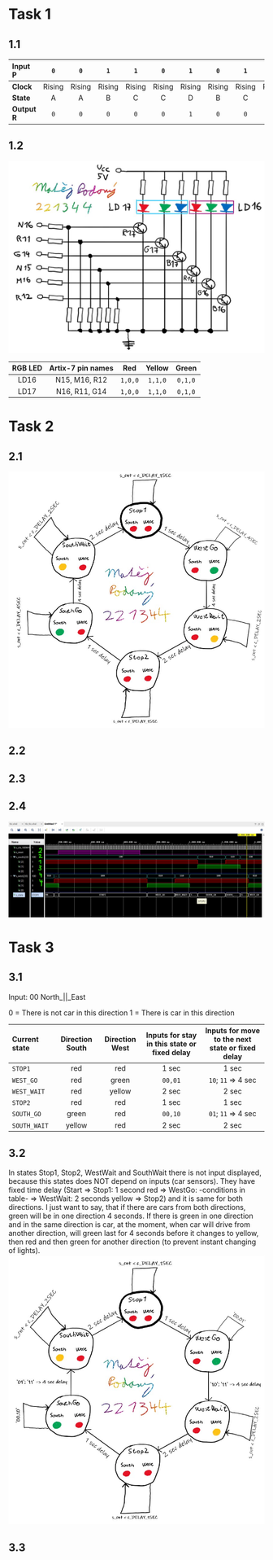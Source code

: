 # Task 1
## 1.1
| **Input P** | `0` | `0` | `1` | `1` | `0` | `1` | `0` | `1` | `1` | `1` | `1` | `0` | `0` | `1` | `1` | `1` |
| :-- | :-: | :-: | :-: | :-: | :-: | :-: | :-: | :-: | :-: | :-: | :-: | :-: | :-: | :-: | :-: | :-: |
| **Clock** | Rising | Rising | Rising | Rising | Rising | Rising | Rising | Rising | Rising | Rising | Rising | Rising | Rising | Rising | Rising | Rising |
| **State** | A | A | B | C | C | D | B | C | D | A | B | B | B | C | D | A |
| **Output R** | `0` | `0` | `0` | `0` | `0` | `1` | `0` | `0` | `1` | `0` | `0` | `0` | `0` | `0` | `1` | `0` |

## 1.2
![Figure1](https://github.com/Matej-Podany/Digital-electronics-1/blob/main/Labs/08-traffic_lights/images/Figure1.jpg "Figure1")

| **RGB LED** | **Artix-7 pin names** | **Red** | **Yellow** | **Green** |
| :-: | :-: | :-: | :-: | :-: |
| LD16 | N15, M16, R12 | `1,0,0` | `1,1,0` | `0,1,0` |
| LD17 | N16, R11, G14 | `1,0,0` | `1,1,0` | `0,1,0` |

# Task 2
## 2.1
![Figure2](https://github.com/Matej-Podany/Digital-electronics-1/blob/main/Labs/08-traffic_lights/images/Figure2.jpg "Figure2")

## 2.2


## 2.3


## 2.4
![Simulation1](https://github.com/Matej-Podany/Digital-electronics-1/blob/main/Labs/08-traffic_lights/images/Simulation1.jpg "Simulation1")

# Task 3
## 3.1
Input: 00
 North_||_East

0 = There is not car in this direction
1 = There is car in this direction

| **Current state** | **Direction South** | **Direction West** | **Inputs for stay in this state or fixed delay** | **Inputs for  move to the next state or fixed delay** |
| :-- | :-: | :-: | :-: | :-: |
| `STOP1`      | red    | red | 1 sec | 1 sec |
| `WEST_GO`    | red    | green | `00,01` | `10`; `11` => 4 sec |
| `WEST_WAIT`  | red    | yellow | 2 sec | 2 sec |
| `STOP2`      | red    | red | 1 sec | 1 sec |
| `SOUTH_GO`   | green  | red | `00,10` | `01`; `11` => 4 sec |
| `SOUTH_WAIT` | yellow | red | 2 sec | 2 sec |

## 3.2
In states Stop1, Stop2, WestWait and SouthWait there is not input displayed, because this states does NOT depend on inputs (car sensors).
They have fixed time delay (Start => Stop1: 1 second red => WestGo: -conditions in table- => WestWait: 2 seconds yellow => Stop2) and it is same for both directions.
I just want to say, that if there are cars from both directions, green will be in one direction 4 seconds. If there is green in one direction and in the same direction is car, at the moment, when car
will drive from another direction, will green last for 4 seconds before it changes to yellow, then red and then green for another direction (to prevent instant changing of lights).
![Figure3](https://github.com/Matej-Podany/Digital-electronics-1/blob/main/Labs/08-traffic_lights/images/Figure3.jpg "Figure3")

## 3.3
